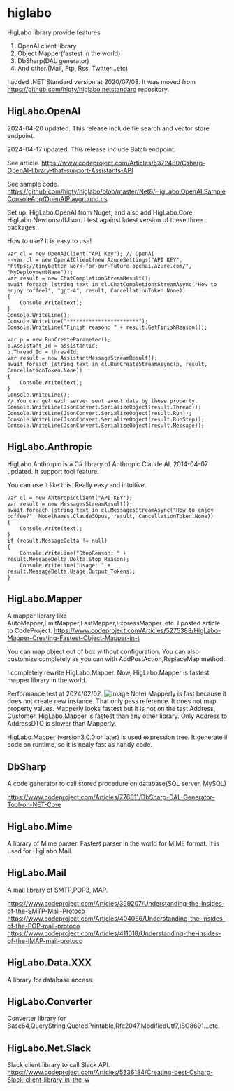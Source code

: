 # higlabo
HigLabo library provide features 

1. OpenAI client library
2. Object Mapper(fastest in the world)
3. DbSharp(DAL generator)
4. And other.(Mail, Ftp, Rss, Twitter...etc)

I added .NET Standard version at 2020/07/03.
It was moved from https://github.com/higty/higlabo.netstandard repository.

## HigLabo.OpenAI
2024-04-20 updated. This release include fie search and vector store endpoint.

2024-04-17 updated. This release include Batch endpoint.

See article.
https://www.codeproject.com/Articles/5372480/Csharp-OpenAI-library-that-support-Assistants-API

See sample code.
https://github.com/higty/higlabo/blob/master/Net8/HigLabo.OpenAI.SampleConsoleApp/OpenAIPlayground.cs

Set up: HigLabo.OpenAI from Nuget, and also add HigLabo.Core, HigLabo.NewtonsoftJson.
I test against latest version of these three packages.

How to use? It is easy to use!
```
var cl = new OpenAIClient("API Key"); // OpenAI
--var cl = new OpenAIClient(new AzureSettings("API KEY", "https://tinybetter-work-for-our-future.openai.azure.com/", "MyDeploymentName"));
var result = new ChatCompletionStreamResult();
await foreach (string text in cl.ChatCompletionsStreamAsync("How to enjoy coffee?", "gpt-4", result, CancellationToken.None))
{
    Console.Write(text);
}
Console.WriteLine();
Console.WriteLine("***********************");
Console.WriteLine("Finish reason: " + result.GetFinishReason());
```

```
var p = new RunCreateParameter();
p.Assistant_Id = assistantId;
p.Thread_Id = threadId;
var result = new AssistantMessageStreamResult();
await foreach (string text in cl.RunCreateStreamAsync(p, result, CancellationToken.None))
{
    Console.Write(text);
}
Console.WriteLine();
// You can get each server sent event data by these property.
Console.WriteLine(JsonConvert.SerializeObject(result.Thread));
Console.WriteLine(JsonConvert.SerializeObject(result.Run));
Console.WriteLine(JsonConvert.SerializeObject(result.RunStep));
Console.WriteLine(JsonConvert.SerializeObject(result.Message));

```

## HigLabo.Anthropic
HigLabo.Anthropic is a C# library of Anthropic Claude AI.
2014-04-07 updated. It support tool feature.

You can use it like this. Really easy and intuitive.
```
var cl = new AhtnropicClient("API KEY");
var result = new MessagesStreamResult();
await foreach (string text in cl.MessagesStreamAsync("How to enjoy coffee?", ModelNames.Claude3Opus, result, CancellationToken.None))
{
    Console.Write(text);
}
if (result.MessageDelta != null)
{
    Console.WriteLine("StopReason: " + result.MessageDelta.Delta.Stop_Reason);
    Console.WriteLine("Usage: " + result.MessageDelta.Usage.Output_Tokens);
}
```

## HigLabo.Mapper
A mapper library like AutoMapper,EmitMapper,FastMapper,ExpressMapper..etc.
I posted article to CodeProject.
https://www.codeproject.com/Articles/5275388/HigLabo-Mapper-Creating-Fastest-Object-Mapper-in-t

You can map object out of box without configuration.
You can also customize completely as you can with AddPostAction,ReplaceMap method.

I completely rewrite HigLabo.Mapper. Now, HigLabo.Mapper is fastest mapper library in the world.

Performance test at 2024/02/02.
![image](https://github.com/higty/higlabo/assets/10071037/a739220e-605f-44dd-bf60-b0d4784fe76c)
Note) Mapperly is fast because it does not create new instance. That only pass reference. It does not map property values. Mapperly looks fastest but it is not on the test Address, Customer.
HigLabo.Mapper is fastest than any other library. Only Address to AddressDTO is slower than Mapperly.


HigLabo.Mapper (version3.0.0 or later) is used expression tree. It generate il code on runtime, so it is nealy fast as handy code.


## DbSharp
A code generator to call stored procedure on database(SQL server, MySQL)

https://www.codeproject.com/Articles/776811/DbSharp-DAL-Generator-Tool-on-NET-Core

## HigLabo.Mime
A library of Mime parser. Fastest parser in the world for MIME format. It is used for HigLabo.Mail.

## HigLabo.Mail
A mail library of SMTP,POP3,IMAP.

https://www.codeproject.com/Articles/399207/Understanding-the-Insides-of-the-SMTP-Mail-Protoco
https://www.codeproject.com/Articles/404066/Understanding-the-insides-of-the-POP-mail-protoco
https://www.codeproject.com/Articles/411018/Understanding-the-insides-of-the-IMAP-mail-protoco

## HigLabo.Data.XXX
A library for database access.

## HigLabo.Converter
Converter library for Base64,QueryString,QuotedPrintable,Rfc2047,ModifiedUtf7,ISO8601...etc.

## HigLabo.Net.Slack
Slack client library to call Slack API.
https://www.codeproject.com/Articles/5336184/Creating-best-Csharp-Slack-client-library-in-the-w

